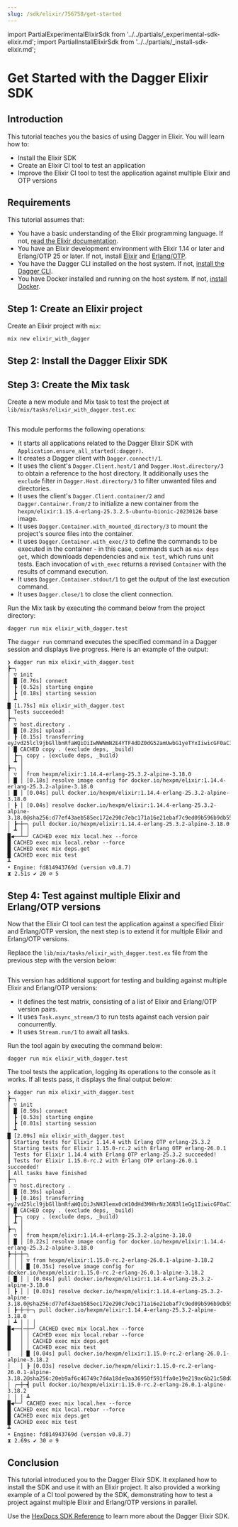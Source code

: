 ```yaml
---
slug: /sdk/elixir/756758/get-started
---
```


import PartialExperimentalElixirSdk from '../../partials/_experimental-sdk-elixir.md';
import PartialInstallElixirSdk from '../../partials/_install-sdk-elixir.md';

# Get Started with the Dagger Elixir SDK

<PartialExperimentalElixirSdk />

## Introduction

This tutorial teaches you the basics of using Dagger in Elixir. You will learn how to:

- Install the Elixir SDK
- Create an Elixir CI tool to test an application
- Improve the Elixir CI tool to test the application against multiple Elixir and OTP versions

## Requirements

This tutorial assumes that:

- You have a basic understanding of the Elixir programming language. If not, [read the Elixir documentation](https://elixir-lang.org/learning.html).
- You have an Elixir development environment with Elixir 1.14 or later and Erlang/OTP 25 or later. If not, install [Elixir](https://elixir-lang.org/install.html) and [Erlang/OTP](https://www.erlang.org/downloads).
- You have the Dagger CLI installed on the host system. If not, [install the Dagger CLI](../../cli/465058-install.md).
- You have Docker installed and running on the host system. If not, [install Docker](https://docs.docker.com/engine/install/).

## Step 1: Create an Elixir project

Create an Elixir project with `mix`:

```shell
mix new elixir_with_dagger
```

## Step 2: Install the Dagger Elixir SDK

<PartialInstallElixirSdk />

## Step 3: Create the Mix task

Create a new module and Mix task to test the project at `lib/mix/tasks/elixir_with_dagger.test.ex`:

```elixir file=snippets/get-started/step3/elixir_with_dagger.test.ex
```

This module performs the following operations:

- It starts all applications related to the Dagger Elixir SDK with `Application.ensure_all_started(:dagger)`.
- It creates a Dagger client with `Dagger.connect!/1`.
- It uses the client's `Dagger.Client.host/1` and `Dagger.Host.directory/3` to obtain a reference to the host directory. It additionally uses the `exclude` filter in `Dagger.Host.directory/3` to filter unwanted files and directories.
- It uses the client's `Dagger.Client.container/2` and `Dagger.Container.from/2` to initialize a new container from the `hexpm/elixir:1.15.4-erlang-25.3.2.5-ubuntu-bionic-20230126` base image.
- It uses `Dagger.Container.with_mounted_directory/3` to mount the project's source files into the container.
- It uses `Dagger.Container.with_exec/3` to define the commands to be executed in the container - in this case, commands such as `mix deps get`, which downloads dependencies and `mix test`, which runs unit tests. Each invocation of `with_exec` returns a revised `Container` with the results of command execution.
- It uses `Dagger.Container.stdout/1` to get the output of the last execution command.
- It uses `Dagger.close/1` to close the client connection.

Run the Mix task by executing the command below from the project directory:

```shell
dagger run mix elixir_with_dagger.test
```

The `dagger run` command executes the specified command in a Dagger session and displays live progress. Here is an example of the output:

```shell
❯ dagger run mix elixir_with_dagger.test
┣─╮
│ ▽ init
│ █ [0.76s] connect
│ ┣ [0.52s] starting engine
│ ┣ [0.18s] starting session
│ ┻
█ [1.75s] mix elixir_with_dagger.test
┃ Tests succeeded!
┣─╮
│ ▽ host.directory .
│ █ [0.23s] upload .
│ ┣ [0.15s] transferring eyJvd25lcl9jbGllbnRfaWQiOiIwNWNmN2E4YTF4dDZ0dG52amUwbG1yeTYxIiwicGF0aCI6Ii4iLCJpbmNsdWRlX3BhdHRlcm5zIjpudWxsLCJleGNsdWRlX3BhdHRlcm5zIjpbImRlcHMiLCJfYnVpbGQiXSwiZm9sbG93X3BhdGhzIjpudWxsLCJyZWFkX3NpbmdsZV9maWxlX29ubHkiOmZhbHNlLCJtYXhfZmlsZV9zaXplIjowfQ==:
│ █ CACHED copy . (exclude deps, _build)
│ ┣─╮ copy . (exclude deps, _build)
│ ┻ │
┣─╮ │
│ ▽ │ from hexpm/elixir:1.14.4-erlang-25.3.2-alpine-3.18.0
│ █ │ [0.18s] resolve image config for docker.io/hexpm/elixir:1.14.4-erlang-25.3.2-alpine-3.18.0
│ █ │ [0.04s] pull docker.io/hexpm/elixir:1.14.4-erlang-25.3.2-alpine-3.18.0
│ ┣ │ [0.04s] resolve docker.io/hexpm/elixir:1.14.4-erlang-25.3.2-alpine-3.18.0@sha256:d77ef43aeb585ec172e290c7ebc171a16e21ebaf7c9ed09b596b9db55c848f00
│ ┣─┼─╮ pull docker.io/hexpm/elixir:1.14.4-erlang-25.3.2-alpine-3.18.0
│ ┻ │ │
█◀──┴─╯ CACHED exec mix local.hex --force
█ CACHED exec mix local.rebar --force
█ CACHED exec mix deps.get
█ CACHED exec mix test
┻
• Engine: fd814943769d (version v0.8.7)
⧗ 2.51s ✔ 20 ∅ 5
```

## Step 4: Test against multiple Elixir and Erlang/OTP versions

Now that the Elixir CI tool can test the application against a specified Elixir and Erlang/OTP version, the next step is to extend it for multiple Elixir and Erlang/OTP versions.

Replace the `lib/mix/tasks/elixir_with_dagger.test.ex` file from the previous step with the version below:

```elixir file=snippets/get-started/step4/elixir_with_dagger.test.ex
```

This version has additional support for testing and building against multiple Elixir and Erlang/OTP versions:

- It defines the test matrix, consisting of a list of Elixir and Erlang/OTP version pairs.
- It uses `Task.async_stream/3` to run tests against each version pair concurrently.
- It uses `Stream.run/1` to await all tasks.

Run the tool again by executing the command below:

```shell
dagger run mix elixir_with_dagger.test
```

The tool tests the application, logging its operations to the console as it works. If all tests pass, it displays the final output below:

```shell
❯ dagger run mix elixir_with_dagger.test
┣─╮
│ ▽ init
│ █ [0.59s] connect
│ ┣ [0.53s] starting engine
│ ┣ [0.01s] starting session
│ ┻
█ [2.09s] mix elixir_with_dagger.test
┃ Starting tests for Elixir 1.14.4 with Erlang OTP erlang-25.3.2
┃ Starting tests for Elixir 1.15.0-rc.2 with Erlang OTP erlang-26.0.1
┃ Tests for Elixir 1.14.4 with Erlang OTP erlang-25.3.2 succeeded!
┃ Tests for Elixir 1.15.0-rc.2 with Erlang OTP erlang-26.0.1 succeeded!
┃ All tasks have finished
┣─╮
│ ▽ host.directory .
│ █ [0.39s] upload .
│ ┣ [0.16s] transferring eyJvd25lcl9jbGllbnRfaWQiOiJsNHJlemx0cW10dHd3MHhrNzJ6N3l1eGg1IiwicGF0aCI6Ii4iLCJpbmNsdWRlX3BhdHRlcm5zIjpudWxsLCJleGNsdWRlX3BhdHRlcm5zIjpbImRlcHMiLCJfYnVpbGQiXSwiZm9sbG93X3BhdGhzIjpudWxsLCJyZWFkX3NpbmdsZV9maWxlX29ubHkiOmZhbHNlLCJtYXhfZmlsZV9zaXplIjowfQ==:
│ █ CACHED copy . (exclude deps, _build)
│ ┣─╮ copy . (exclude deps, _build)
│ ┻ │
┣─╮ │
│ ▽ │ from hexpm/elixir:1.14.4-erlang-25.3.2-alpine-3.18.0
│ █ │ [0.22s] resolve image config for docker.io/hexpm/elixir:1.14.4-erlang-25.3.2-alpine-3.18.0
┣─┼─┼─╮
│ │ │ ▽ from hexpm/elixir:1.15.0-rc.2-erlang-26.0.1-alpine-3.18.2
│ │ │ █ [0.35s] resolve image config for docker.io/hexpm/elixir:1.15.0-rc.2-erlang-26.0.1-alpine-3.18.2
│ █ │ │ [0.04s] pull docker.io/hexpm/elixir:1.14.4-erlang-25.3.2-alpine-3.18.0
│ ┣ │ │ [0.03s] resolve docker.io/hexpm/elixir:1.14.4-erlang-25.3.2-alpine-3.18.0@sha256:d77ef43aeb585ec172e290c7ebc171a16e21ebaf7c9ed09b596b9db55c848f00
│ ┣─┼─┼─╮ pull docker.io/hexpm/elixir:1.14.4-erlang-25.3.2-alpine-3.18.0
│ ┻ │ │ │
█◀──┤─┼─╯ CACHED exec mix local.hex --force
█   │ │ CACHED exec mix local.rebar --force
█   │ │ CACHED exec mix deps.get
█   │ │ CACHED exec mix test
│   │ █ [0.04s] pull docker.io/hexpm/elixir:1.15.0-rc.2-erlang-26.0.1-alpine-3.18.2
│   │ ┣ [0.03s] resolve docker.io/hexpm/elixir:1.15.0-rc.2-erlang-26.0.1-alpine-3.18.2@sha256:20eb9af6c46749c7d4a18de9aa36950f591ffa0e19e219ac6b21c58d01cfb07f
│ ╭─┼─┫ pull docker.io/hexpm/elixir:1.15.0-rc.2-erlang-26.0.1-alpine-3.18.2
│ │ │ ┻
█◀┴─╯ CACHED exec mix local.hex --force
█ CACHED exec mix local.rebar --force
█ CACHED exec mix deps.get
█ CACHED exec mix test
┻
• Engine: fd814943769d (version v0.8.7)
⧗ 2.69s ✔ 30 ∅ 9
```

## Conclusion

This tutorial introduced you to the Dagger Elixir SDK. It explaned how to install the SDK and use it with an Elixir project. It also provided a working example of a CI tool powered by the SDK, demonstrating how to test a project against multiple Elixir and Erlang/OTP versions in parallel.

Use the [HexDocs SDK Reference](https://hexdocs.pm/dagger/Dagger.html) to learn more about the Dagger Elixir SDK.
